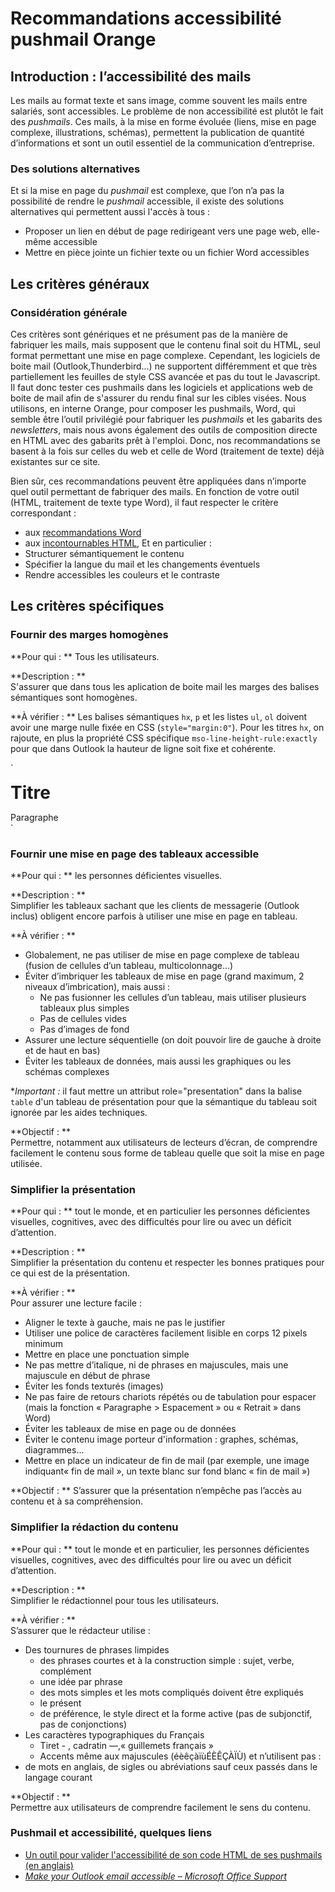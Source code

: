 # Recommandations accessibilité pushmail Orange  

<script>$(document).ready(function () {
    setBreadcrumb([{"label":"Pushmails"}]);
});</script>


## Introduction&nbsp;: l’accessibilité des mails
Les mails au format texte et sans image, comme souvent les mails entre salariés, sont accessibles. Le problème de non accessibilité est plutôt le fait des <i lang="en">pushmails</i>. Ces mails, à la mise en forme évoluée (liens, mise en page complexe, illustrations, schémas), permettent la publication de quantité d’informations et sont un outil essentiel de la communication d’entreprise.

### Des solutions alternatives
Et si la mise en page du <i lang="en">pushmail</i> est complexe, que l’on n’a pas la possibilité de rendre le <i lang="en">pushmail</i> accessible, il existe des solutions alternatives qui permettent aussi l'accès à tous&nbsp;:
- Proposer un lien en début de page redirigeant vers une page web, elle-même accessible
- Mettre en pièce jointe un fichier texte ou un fichier Word accessibles

## Les critères généraux

### Considération générale

Ces critères sont génériques et ne présument pas de la manière de fabriquer les mails, mais supposent que le contenu final soit du <abbr>HTML</abbr>, seul format permettant une mise en page complexe. Cependant, les logiciels de boite mail (Outlook,Thunderbird...) ne supportent différemment et que très partiellement les feuilles de style CSS avancée et pas du tout le Javascript. Il faut donc tester ces pushmails dans les logiciels et applications web de boite de mail afin de s'assurer du rendu final sur les cibles visées.
Nous utilisons, en interne Orange, pour composer les pushmails, Word, qui semble être l’outil privilégié pour fabriquer les <i lang="en">pushmails</i> et les gabarits des <i lang="en">newsletters</i>, mais nous avons également des outils de composition directe en HTML avec des gabarits prêt à l'emploi. Donc, nos recommandations se basent à la fois sur celles du web et celle de Word (traitement de texte) déjà existantes sur ce site.

Bien sûr, ces recommandations peuvent être appliquées dans n’importe quel outil permettant de fabriquer des mails.
En fonction de votre outil (HTML, traitement de texte type Word), il faut respecter le critère correspondant :
- aux [recommandations Word](./word.html)
- aux [incontournables HTML](../web/fondamentaux-tech.html),
Et en particulier :
- Structurer sémantiquement le contenu
- Spécifier la langue du mail et les changements éventuels
- Rendre accessibles les couleurs et le contraste

## Les critères spécifiques

### Fournir des marges homogènes
**Pour qui&nbsp;: ** Tous les utilisateurs.  

**Description&nbsp;: **  
S'assurer que dans tous les aplication de boite mail les marges des balises sémantiques sont homogènes.

**À vérifier&nbsp;: ** 
Les balises sémantiques `hx`, `p` et les listes `ul`, `ol` doivent avoir une marge nulle fixée en CSS (`style="margin:0"`).
Pour les titres `hx`, on rajoute, en plus la propriété CSS spécifique `mso-line-height-rule:exactly` pour que dans Outlook la hauteur de ligne soit fixe et cohérente.

`<h1 style="margin:0; mso-line-height-rule:exactly;">Titre</h1>
  <p style="margin:0;">Paragraphe</p>`

### Fournir une mise en page des tableaux accessible

**Pour qui&nbsp;: ** les personnes déficientes visuelles.  

**Description&nbsp;: **  
Simplifier les tableaux sachant que les clients de messagerie (Outlook inclus) obligent encore parfois à utiliser une mise en page en tableau.

**À vérifier&nbsp;: **  
- Globalement, ne pas utiliser de mise en page complexe de tableau (fusion de cellules d’un tableau, multicolonnage…) 
- Éviter d’imbriquer les tableaux de mise en page (grand maximum, 2 niveaux d’imbrication), mais aussi&nbsp;:
    - Ne pas fusionner les cellules d’un tableau, mais utiliser plusieurs tableaux plus simples
    - Pas de cellules vides
    - Pas d’images de fond 
- Assurer une lecture séquentielle (on doit pouvoir lire de gauche à droite et de haut en bas)
- Éviter les tableaux de données, mais aussi les graphiques ou les schémas complexes

**Important&nbsp;:* il faut mettre un attribut role="presentation" dans la balise `table` d'un tableau de présentation pour que la sémantique du tableau soit ignorée par les aides techniques.

**Objectif&nbsp;: **  
Permettre, notamment aux utilisateurs de lecteurs d’écran, de comprendre facilement le contenu sous forme de tableau quelle que soit la mise en page utilisée.

### Simplifier la présentation

**Pour qui&nbsp;: ** tout le monde, et en particulier les personnes déficientes visuelles, cognitives, avec des difficultés pour lire ou avec un déficit d’attention.  

**Description&nbsp;: **  
Simplifier la présentation du contenu et respecter les bonnes pratiques pour ce qui est de la présentation. 

**À vérifier&nbsp;: **  
Pour assurer une lecture facile&nbsp;:
- Aligner le texte à gauche, mais ne pas le justifier
- Utiliser une police de caractères facilement lisible en corps 12 pixels minimum
- Mettre  en place une ponctuation simple
- Ne pas mettre d’italique, ni de phrases en majuscules, mais une majuscule en début de phrase
- Éviter les fonds texturés (images)
- Ne pas faire de retours chariots répétés ou de tabulation pour espacer (mais la fonction «&nbsp;Paragraphe &gt; Espacement&nbsp;» ou «&nbsp;Retrait&nbsp;» dans Word)
- Éviter les tableaux de mise en page ou de données
- Éviter le contenu image porteur d'information : graphes, schémas, diagrammes...
- Mettre en place un indicateur de fin de mail (par exemple, une image indiquant«&nbsp;fin de mail&nbsp;», un texte blanc sur fond blanc «&nbsp;fin de mail&nbsp;»)

**Objectif&nbsp;: **
S’assurer que la présentation n’empêche pas l’accès au contenu et à sa compréhension.


### Simplifier la rédaction du contenu

**Pour qui&nbsp;: ** tout le monde et en particulier, les personnes déficientes visuelles, cognitives, avec des difficultés pour lire ou avec un déficit d’attention.  

**Description&nbsp;: **  
Simplifier le rédactionnel pour tous les utilisateurs.

**À vérifier&nbsp;: **  
S’assurer que le rédacteur utilise&nbsp;:
- Des tournures de phrases limpides
    - des phrases courtes et à la construction simple&nbsp;: sujet, verbe, complément
    - une idée par phrase
    - des mots simples et les mots compliqués doivent être expliqués
    - le présent
    - de préférence, le style direct et la forme active (pas de subjonctif, pas de conjonctions)
- Les caractères typographiques du Français  
    - Tiret - , cadratin —,«&nbsp;guillemets français&nbsp;»
    - Accents même aux majuscules (éèêçàïùÉÈÊÇÀÏÙ)
et n’utilisent pas&nbsp;:
- de mots en anglais, de sigles ou abréviations sauf ceux passés dans le langage courant 

**Objectif&nbsp;: **  
Permettre aux utilisateurs de comprendre facilement le sens du contenu.

### Pushmail et accessibilité, quelques liens

- [Un outil pour valider l'accessibilité de son code HTML de ses pushmails (en anglais)](http://www.accessible-email.org/) 
- [<i lang="en">Make your Outlook email accessible – Microsoft Office Support</i>](https://support.office.com/en-us/article/Make-your-Outlook-email-accessible-71ce71f4-7b15-4b7a-a2e3-cf91721bbacb)

<!--  This file is part of a11y-guidelines | Our vision of mobile & web accessibility guidelines and best practices, with valid/invalid examples.
 Copyright (C) 2016  Orange SA
 See the Creative Commons Legal Code Attribution-ShareAlike 3.0 Unported License for more details (LICENSE file). -->